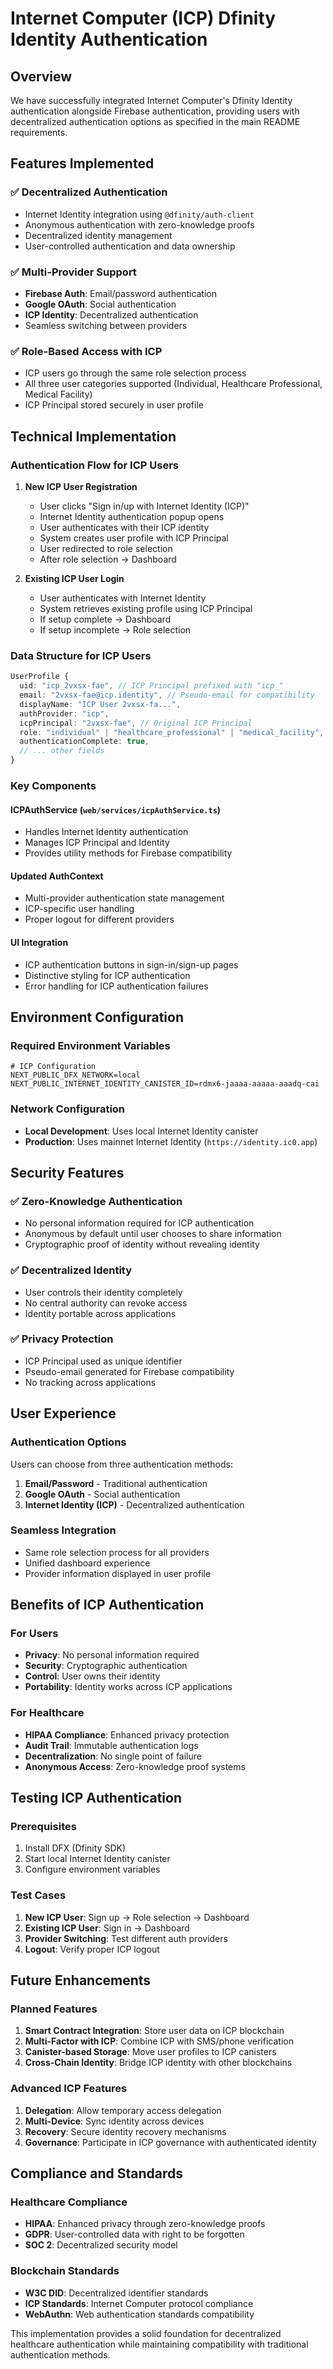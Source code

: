 # Internet Computer (ICP) Dfinity Identity Authentication

## Overview
We have successfully integrated Internet Computer's Dfinity Identity authentication alongside Firebase authentication, providing users with decentralized authentication options as specified in the main README requirements.

## Features Implemented

### ✅ **Decentralized Authentication**
- Internet Identity integration using `@dfinity/auth-client`
- Anonymous authentication with zero-knowledge proofs
- Decentralized identity management
- User-controlled authentication and data ownership

### ✅ **Multi-Provider Support**
- **Firebase Auth**: Email/password authentication
- **Google OAuth**: Social authentication
- **ICP Identity**: Decentralized authentication
- Seamless switching between providers

### ✅ **Role-Based Access with ICP**
- ICP users go through the same role selection process
- All three user categories supported (Individual, Healthcare Professional, Medical Facility)
- ICP Principal stored securely in user profile

## Technical Implementation

### Authentication Flow for ICP Users

1. **New ICP User Registration**
   - User clicks "Sign in/up with Internet Identity (ICP)"
   - Internet Identity authentication popup opens
   - User authenticates with their ICP identity
   - System creates user profile with ICP Principal
   - User redirected to role selection
   - After role selection → Dashboard

2. **Existing ICP User Login**
   - User authenticates with Internet Identity
   - System retrieves existing profile using ICP Principal
   - If setup complete → Dashboard
   - If setup incomplete → Role selection

### Data Structure for ICP Users

```typescript
UserProfile {
  uid: "icp_2vxsx-fae", // ICP Principal prefixed with "icp_"
  email: "2vxsx-fae@icp.identity", // Pseudo-email for compatibility
  displayName: "ICP User 2vxsx-fa...",
  authProvider: "icp",
  icpPrincipal: "2vxsx-fae", // Original ICP Principal
  role: "individual" | "healthcare_professional" | "medical_facility",
  authenticationComplete: true,
  // ... other fields
}
```

### Key Components

#### ICPAuthService (`web/services/icpAuthService.ts`)
- Handles Internet Identity authentication
- Manages ICP Principal and Identity
- Provides utility methods for Firebase compatibility

#### Updated AuthContext
- Multi-provider authentication state management
- ICP-specific user handling
- Proper logout for different providers

#### UI Integration
- ICP authentication buttons in sign-in/sign-up pages
- Distinctive styling for ICP authentication
- Error handling for ICP authentication failures

## Environment Configuration

### Required Environment Variables
```env
# ICP Configuration
NEXT_PUBLIC_DFX_NETWORK=local
NEXT_PUBLIC_INTERNET_IDENTITY_CANISTER_ID=rdmx6-jaaaa-aaaaa-aaadq-cai
```

### Network Configuration
- **Local Development**: Uses local Internet Identity canister
- **Production**: Uses mainnet Internet Identity (`https://identity.ic0.app`)

## Security Features

### ✅ **Zero-Knowledge Authentication**
- No personal information required for ICP authentication
- Anonymous by default until user chooses to share information
- Cryptographic proof of identity without revealing identity

### ✅ **Decentralized Identity**
- User controls their identity completely
- No central authority can revoke access
- Identity portable across applications

### ✅ **Privacy Protection**
- ICP Principal used as unique identifier
- Pseudo-email generated for Firebase compatibility
- No tracking across applications

## User Experience

### Authentication Options
Users can choose from three authentication methods:
1. **Email/Password** - Traditional authentication
2. **Google OAuth** - Social authentication
3. **Internet Identity (ICP)** - Decentralized authentication

### Seamless Integration
- Same role selection process for all providers
- Unified dashboard experience
- Provider information displayed in user profile

## Benefits of ICP Authentication

### For Users
- **Privacy**: No personal information required
- **Security**: Cryptographic authentication
- **Control**: User owns their identity
- **Portability**: Identity works across ICP applications

### For Healthcare
- **HIPAA Compliance**: Enhanced privacy protection
- **Audit Trail**: Immutable authentication logs
- **Decentralization**: No single point of failure
- **Anonymous Access**: Zero-knowledge proof systems

## Testing ICP Authentication

### Prerequisites
1. Install DFX (Dfinity SDK)
2. Start local Internet Identity canister
3. Configure environment variables

### Test Cases
1. **New ICP User**: Sign up → Role selection → Dashboard
2. **Existing ICP User**: Sign in → Dashboard
3. **Provider Switching**: Test different auth providers
4. **Logout**: Verify proper ICP logout

## Future Enhancements

### Planned Features
1. **Smart Contract Integration**: Store user data on ICP blockchain
2. **Multi-Factor with ICP**: Combine ICP with SMS/phone verification
3. **Canister-based Storage**: Move user profiles to ICP canisters
4. **Cross-Chain Identity**: Bridge ICP identity with other blockchains

### Advanced ICP Features
1. **Delegation**: Allow temporary access delegation
2. **Multi-Device**: Sync identity across devices
3. **Recovery**: Secure identity recovery mechanisms
4. **Governance**: Participate in ICP governance with authenticated identity

## Compliance and Standards

### Healthcare Compliance
- **HIPAA**: Enhanced privacy through zero-knowledge proofs
- **GDPR**: User-controlled data with right to be forgotten
- **SOC 2**: Decentralized security model

### Blockchain Standards
- **W3C DID**: Decentralized identifier standards
- **ICP Standards**: Internet Computer protocol compliance
- **WebAuthn**: Web authentication standards compatibility

This implementation provides a solid foundation for decentralized healthcare authentication while maintaining compatibility with traditional authentication methods.